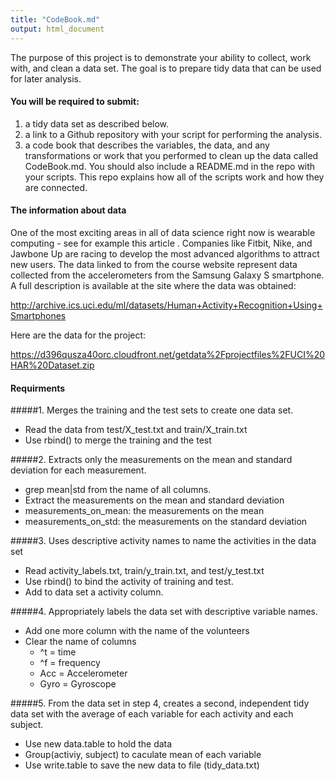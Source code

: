 ```yaml
---
title: "CodeBook.md"
output: html_document
---
```


The purpose of this project is to demonstrate your ability to collect, work with, and clean a data set. The goal is to prepare tidy data that can be used for later analysis. 

#### You will be required to submit: 
1. a tidy data set as described below.
2. a link to a Github repository with your script for performing the analysis.
3. a code book that describes the variables, the data, and any transformations or work that you performed to clean up the data called CodeBook.md. You should also include a README.md in the repo with your scripts. This repo explains how all of the scripts work and how they are connected.  


#### The information about data
One of the most exciting areas in all of data science right now is wearable computing - see for example this article . Companies like Fitbit, Nike, and Jawbone Up are racing to develop the most advanced algorithms to attract new users. The data linked to from the course website represent data collected from the accelerometers from the Samsung Galaxy S smartphone. A full description is available at the site where the data was obtained:

http://archive.ics.uci.edu/ml/datasets/Human+Activity+Recognition+Using+Smartphones

Here are the data for the project:

https://d396qusza40orc.cloudfront.net/getdata%2Fprojectfiles%2FUCI%20HAR%20Dataset.zip 

#### Requirments
#####1. Merges the training and the test sets to create one data set.
  - Read the data from test/X_test.txt and train/X_train.txt
  - Use rbind() to merge the training and the test
  
#####2. Extracts only the measurements on the mean and standard deviation for each measurement. 
  - grep mean|std from the name of all columns.
  - Extract the measurements on the mean and standard deviation
  - measurements_on_mean: the measurements on the mean
  - measurements_on_std: the measurements on the standard deviation

#####3. Uses descriptive activity names to name the activities in the data set
  - Read activity_labels.txt, train/y_train.txt, and test/y_test.txt
  - Use rbind() to bind the activity of training and test.
  - Add to data set a activity column.
  
#####4. Appropriately labels the data set with descriptive variable names. 
  - Add one more column with the name of the volunteers
  - Clear the name of columns
    + ^t  = time
    + ^f  = frequency
    + Acc   = Accelerometer
    + Gyro  = Gyroscope

#####5. From the data set in step 4, creates a second, independent tidy data set with the average of each variable for each activity and each subject.
  - Use new data.table to hold the data
  - Group(activiy, subject) to caculate mean of each variable
  - Use write.table to save the new data to file (tidy_data.txt)
  
  
  